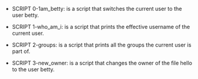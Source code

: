 - SCRIPT 0-1am_betty: is a script that switches the current user to the user betty.

- SCRIPT 1-who_am_i: is a script that prints the effective username of the current user.

- SCRIPT 2-groups: is a script that prints all the groups the current user is part of.

- SCRIPT 3-new_owner: is  a script that changes the owner of the file hello to the user betty.
